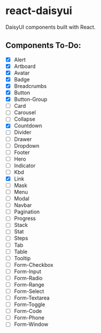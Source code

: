 # react-daisyui

DaisyUI components built with React.

## Components To-Do:

- [x] Alert
- [X] Artboard
- [X] Avatar
- [X] Badge
- [X] Breadcrumbs
- [x] Button
- [x] Button-Group
- [ ] Card
- [ ] Carousel
- [ ] Collapse
- [X] Countdown
- [ ] Divider
- [ ] Drawer
- [ ] Dropdown
- [ ] Footer
- [ ] Hero
- [ ] Indicator
- [ ] Kbd
- [X] Link
- [ ] Mask
- [ ] Menu
- [ ] Modal
- [ ] Navbar
- [ ] Pagination
- [ ] Progress
- [ ] Stack
- [ ] Stat
- [ ] Steps
- [ ] Tab
- [ ] Table
- [ ] Tooltip
- [ ] Form-Checkbox
- [ ] Form-Input
- [ ] Form-Radio
- [ ] Form-Range
- [ ] Form-Select
- [ ] Form-Textarea
- [ ] Form-Toggle
- [ ] Form-Code
- [ ] Form-Phone
- [ ] Form-Window